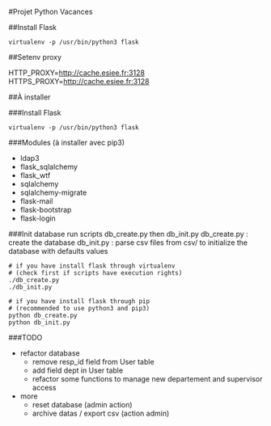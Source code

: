 #Projet Python Vacances

##Install Flask

`virtualenv -p /usr/bin/python3 flask`

##Setenv proxy

HTTP_PROXY=http://cache.esiee.fr:3128
HTTPS_PROXY=http://cache.esiee.fr:3128

##À installer

###Install Flask

`virtualenv -p /usr/bin/python3 flask`

###Modules (à installer avec pip3)

* ldap3
* flask_sqlalchemy
* flask_wtf
* sqlalchemy
* sqlalchemy-migrate
* flask-mail
* flask-bootstrap
* flask-login

###Init database
run scripts db_create.py then db_init.py
db_create.py : create the database
db_init.py : parse csv files from csv/ to initialize the database with defaults values

```shell
# if you have install flask through virtualenv
# (check first if scripts have execution rights)
./db_create.py
./db_init.py

# if you have install flask through pip
# (recommended to use python3 and pip3)
python db_create.py
python db_init.py
```

###TODO

* refactor database
    * remove resp_id field from User table
    * add field dept in User table
    * refactor some functions to manage new departement and supervisor access
* more
    * reset database (admin action)
    * archive datas / export csv (action admin)
